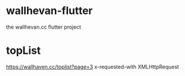 # wallhevan-flutter
the wallhevan.cc flutter project


# topList 
https://wallhaven.cc/toplist?page=3
x-requested-with  XMLHttpRequest
